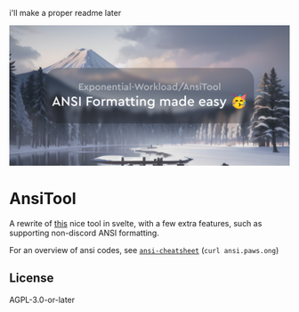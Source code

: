 i'll make a proper readme later

[![Social Image](./static/social.png)](https://tool.ansi.paws.ong)

# AnsiTool

A rewrite of [this](https://rebane2001.com/discord-colored-text-generator/) nice tool in svelte, with a few extra features, such as supporting non-discord ANSI formatting.

For an overview of ansi codes, see [`ansi-cheatsheet`](https://github.com/Exponential-Workload/ansi-cheatsheet) (`curl ansi.paws.ong`)

## License

AGPL-3.0-or-later
